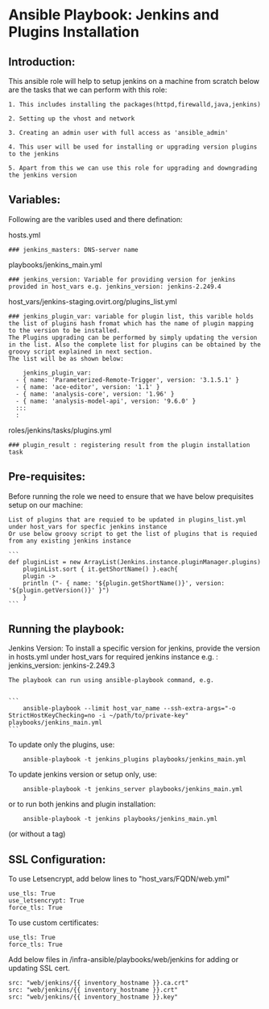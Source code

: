# Ansible Playbook: Jenkins and Plugins Installation

## Introduction:

This ansible role will help to setup jenkins on a machine from scratch below are the tasks that we can perform with this role:

    1. This includes installing the packages(httpd,firewalld,java,jenkins)

    2. Setting up the vhost and network

    3. Creating an admin user with full access as 'ansible_admin'

    4. This user will be used for installing or upgrading version plugins to the jenkins

    5. Apart from this we can use this role for upgrading and downgrading the jenkins version

## Variables:

Following are the varibles used and there defination:

hosts.yml

    ### jenkins_masters: DNS-server name


playbooks/jenkins_main.yml

    ### jenkins_version: Variable for providing version for jenkins provided in host_vars e.g. jenkins_version: jenkins-2.249.4


host_vars/jenkins-staging.ovirt.org/plugins_list.yml

    ### jenkins_plugin_var: variable for plugin list, this varible holds the list of plugins hash fromat which has the name of plugin mapping to the version to be installed.
    The Plugins upgrading can be performed by simply updating the version in the list. Also the complete list for plugins can be obtained by the groovy script explained in next section.
    The list will be as shown below:

        jenkins_plugin_var:
      - { name: 'Parameterized-Remote-Trigger', version: '3.1.5.1' }
      - { name: 'ace-editor', version: '1.1' }
      - { name: 'analysis-core', version: '1.96' }
      - { name: 'analysis-model-api', version: '9.6.0' }
      :::
      :

roles/jenkins/tasks/plugins.yml

    ### plugin_result : registering result from the plugin installation task

## Pre-requisites:

Before running the role we need to ensure that we have below prequisites setup on our machine:

    List of plugins that are requied to be updated in plugins_list.yml under host_vars for specfic jenkins instance
    Or use below groovy script to get the list of plugins that is requied from any existing jenkins instance

    ```
    def pluginList = new ArrayList(Jenkins.instance.pluginManager.plugins)
        pluginList.sort { it.getShortName() }.each{
        plugin ->
        println ("- { name: '${plugin.getShortName()}', version: '${plugin.getVersion()}' }")
        }
    ```


## Running the playbook:

Jenkins Version:
 To install a specific version for jenkins, provide the version in hosts.yml under host_vars for required jenkins instance
    e.g. : jenkins_version: jenkins-2.249.3


    The playbook can run using ansible-playbook command, e.g.


    ```
        ansible-playbook --limit host_var_name --ssh-extra-args="-o StrictHostKeyChecking=no -i ~/path/to/private-key" playbooks/jenkins_main.yml
    ```


To update only the plugins, use:

```
    ansible-playbook -t jenkins_plugins playbooks/jenkins_main.yml
```

To update jenkins version or setup only, use:

```
    ansible-playbook -t jenkins_server playbooks/jenkins_main.yml
```

or to run both jenkins and plugin installation:

```
    ansible-playbook -t jenkins playbooks/jenkins_main.yml
```

(or without a tag)

## SSL Configuration:

To use Letsencrypt, add below lines to "host_vars/FQDN/web.yml"

```
use_tls: True
use_letsencrypt: True
force_tls: True
```

To use custom certificates:

```
use_tls: True
force_tls: True
```

Add below files in /infra-ansible/playbooks/web/jenkins for adding or updating SSL cert.

```
src: "web/jenkins/{{ inventory_hostname }}.ca.crt"
src: "web/jenkins/{{ inventory_hostname }}.crt"
src: "web/jenkins/{{ inventory_hostname }}.key"
```

